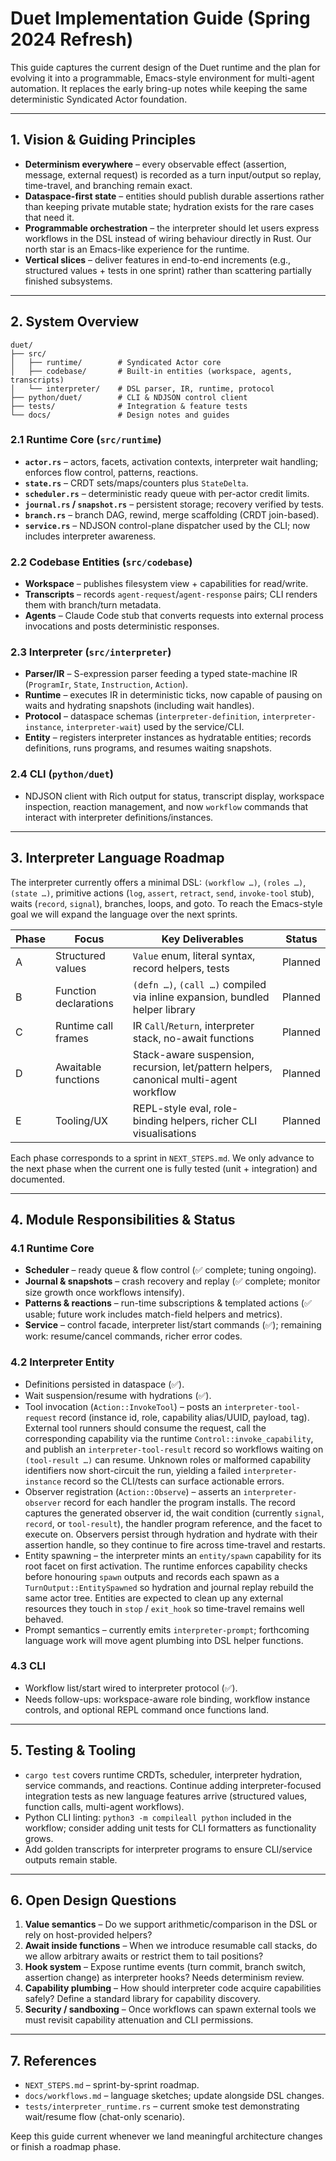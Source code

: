 # Duet Implementation Guide (Spring 2024 Refresh)

This guide captures the current design of the Duet runtime and the plan for
evolving it into a programmable, Emacs-style environment for multi-agent
automation. It replaces the early bring-up notes while keeping the same
deterministic Syndicated Actor foundation.

---

## 1. Vision & Guiding Principles

- **Determinism everywhere** – every observable effect (assertion, message,
  external request) is recorded as a turn input/output so replay, time-travel,
  and branching remain exact.
- **Dataspace-first state** – entities should publish durable assertions rather
  than keeping private mutable state; hydration exists for the rare cases that
  need it.
- **Programmable orchestration** – the interpreter should let users express
  workflows in the DSL instead of wiring behaviour directly in Rust. Our north
  star is an Emacs-like experience for the runtime.
- **Vertical slices** – deliver features in end-to-end increments (e.g.,
  structured values + tests in one sprint) rather than scattering partially
  finished subsystems.

---

## 2. System Overview

```
duet/
├── src/
│   ├── runtime/        # Syndicated Actor core
│   ├── codebase/       # Built-in entities (workspace, agents, transcripts)
│   └── interpreter/    # DSL parser, IR, runtime, protocol
├── python/duet/        # CLI & NDJSON control client
├── tests/              # Integration & feature tests
└── docs/               # Design notes and guides
```

### 2.1 Runtime Core (`src/runtime`)
- **`actor.rs`** – actors, facets, activation contexts, interpreter wait
  handling; enforces flow control, patterns, reactions.
- **`state.rs`** – CRDT sets/maps/counters plus `StateDelta`.
- **`scheduler.rs`** – deterministic ready queue with per-actor credit limits.
- **`journal.rs` / `snapshot.rs`** – persistent storage; recovery verified by
  tests.
- **`branch.rs`** – branch DAG, rewind, merge scaffolding (CRDT join-based).
- **`service.rs`** – NDJSON control-plane dispatcher used by the CLI; now
  includes interpreter awareness.

### 2.2 Codebase Entities (`src/codebase`)
- **Workspace** – publishes filesystem view + capabilities for read/write.
- **Transcripts** – records `agent-request`/`agent-response` pairs; CLI renders
  them with branch/turn metadata.
- **Agents** – Claude Code stub that converts requests into external process
  invocations and posts deterministic responses.

### 2.3 Interpreter (`src/interpreter`)
- **Parser/IR** – S-expression parser feeding a typed state-machine IR
  (`ProgramIr`, `State`, `Instruction`, `Action`).
- **Runtime** – executes IR in deterministic ticks, now capable of pausing on
  waits and hydrating snapshots (including wait handles).
- **Protocol** – dataspace schemas (`interpreter-definition`, `interpreter-instance`,
  `interpreter-wait`) used by the service/CLI.
- **Entity** – registers interpreter instances as hydratable entities; records
  definitions, runs programs, and resumes waiting snapshots.

### 2.4 CLI (`python/duet`)
- NDJSON client with Rich output for status, transcript display, workspace
  inspection, reaction management, and now `workflow` commands that interact
  with interpreter definitions/instances.

---

## 3. Interpreter Language Roadmap

The interpreter currently offers a minimal DSL: `(workflow …)`, `(roles …)`,
`(state …)`, primitive actions (`log`, `assert`, `retract`, `send`, `invoke-tool`
stub), waits (`record`, `signal`), branches, loops, and goto. To
reach the Emacs-style goal we will expand the language over the next sprints.

| Phase | Focus | Key Deliverables | Status |
|-------|-------|------------------|--------|
| A | Structured values | `Value` enum, literal syntax, record helpers, tests | Planned |
| B | Function declarations | `(defn …)`, `(call …)` compiled via inline expansion, bundled helper library | Planned |
| C | Runtime call frames | IR `Call`/`Return`, interpreter stack, no-await functions | Planned |
| D | Awaitable functions | Stack-aware suspension, recursion, let/pattern helpers, canonical multi-agent workflow | Planned |
| E | Tooling/UX | REPL-style eval, role-binding helpers, richer CLI visualisations | Planned |

Each phase corresponds to a sprint in `NEXT_STEPS.md`. We only advance to the
next phase when the current one is fully tested (unit + integration) and
documented.

---

## 4. Module Responsibilities & Status

### 4.1 Runtime Core
- **Scheduler** – ready queue & flow control (✅ complete; tuning ongoing).
- **Journal & snapshots** – crash recovery and replay (✅ complete; monitor size
  growth once workflows intensify).
- **Patterns & reactions** – run-time subscriptions & templated actions (✅
  usable; future work includes match-field helpers and metrics).
- **Service** – control facade, interpreter list/start commands (✅); remaining
  work: resume/cancel commands, richer error codes.

### 4.2 Interpreter Entity
- Definitions persisted in dataspace (✅).
- Wait suspension/resume with hydrations (✅).
- Tool invocation (`Action::InvokeTool`) – posts an `interpreter-tool-request`
  record (instance id, role, capability alias/UUID, payload, tag). External
  tool runners should consume the request, call the corresponding capability
  via the runtime `Control::invoke_capability`, and publish an
  `interpreter-tool-result` record so workflows waiting on `(tool-result …)` can
  resume. Unknown roles or malformed capability identifiers now short-circuit
  the run, yielding a failed `interpreter-instance` record so the CLI/tests can
  surface actionable errors.
- Observer registration (`Action::Observe`) – asserts an
  `interpreter-observer` record for each handler the program installs. The
  record captures the generated observer id, the wait condition (currently
  `signal`, `record`, or `tool-result`), the handler program reference, and the
  facet to execute on. Observers persist through hydration and hydrate with
  their assertion handle, so they continue to fire across time-travel and
  restarts.
- Entity spawning – the interpreter mints an `entity/spawn` capability for its
  root facet on first activation. The runtime enforces capability checks before
  honouring `spawn` outputs and records each spawn as a
  `TurnOutput::EntitySpawned` so hydration and journal replay rebuild the same
  actor tree. Entities are expected to clean up any external resources they
  touch in `stop` / `exit_hook` so time-travel remains well behaved.
- Prompt semantics – currently emits `interpreter-prompt`; forthcoming language
  work will move agent plumbing into DSL helper functions.

### 4.3 CLI
- Workflow list/start wired to interpreter protocol (✅).
- Needs follow-ups: workspace-aware role binding, workflow instance controls,
  and optional REPL command once functions land.

---

## 5. Testing & Tooling

- `cargo test` covers runtime CRDTs, scheduler, interpreter hydration, service
  commands, and reactions. Continue adding interpreter-focused integration
  tests as new language features arrive (structured values, function calls,
  multi-agent workflows).
- Python CLI linting: `python3 -m compileall python` included in the workflow;
  consider adding unit tests for CLI formatters as functionality grows.
- Add golden transcripts for interpreter programs to ensure CLI/service outputs
  remain stable.

---

## 6. Open Design Questions

1. **Value semantics** – Do we support arithmetic/comparison in the DSL or rely
   on host-provided helpers?
2. **Await inside functions** – When we introduce resumable call stacks, do we
   allow arbitrary awaits or restrict them to tail positions?
3. **Hook system** – Expose runtime events (turn commit, branch switch,
   assertion change) as interpreter hooks? Needs determinism review.
4. **Capability plumbing** – How should interpreter code acquire capabilities
   safely? Define a standard library for capability discovery.
5. **Security / sandboxing** – Once workflows can spawn external tools we must
   revisit capability attenuation and CLI permissions.

---

## 7. References

- `NEXT_STEPS.md` – sprint-by-sprint roadmap.
- `docs/workflows.md` – language sketches; update alongside DSL changes.
- `tests/interpreter_runtime.rs` – current smoke test demonstrating wait/resume
  flow (chat-only scenario).

Keep this guide current whenever we land meaningful architecture changes or
finish a roadmap phase.

